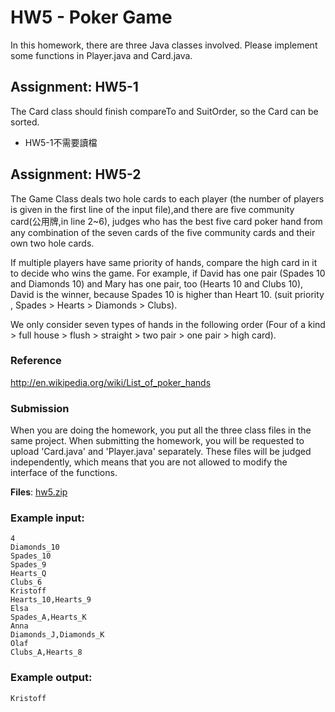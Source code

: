 # HW5 - Poker Game

In this homework, there are three Java classes involved. Please implement some functions in Player.java and Card.java.

## Assignment: HW5-1

The Card class should finish compareTo and SuitOrder, so the Card can be sorted. <br/>

* HW5-1不需要讀檔

## Assignment: HW5-2

The Game Class deals two hole cards to each player (the number of players is given in the first line of the input file),and there are five community card(公用牌,in line 2~6), judges who has the best five card poker hand from any combination of the seven cards of the five community cards and their own two hole cards. <br/>

If multiple players have same priority of hands, compare the high card in it to decide who wins the game. For example, if David has one pair (Spades 10 and Diamonds 10) and Mary has one pair, too (Hearts 10 and Clubs 10), David is the winner, because Spades 10 is higher than Heart 10. (suit priority , Spades > Hearts > Diamonds > Clubs). <br/>

We only consider seven types of hands in the following order (Four of a kind > full house > flush > straight > two pair > one pair > high card).

### Reference
http://en.wikipedia.org/wiki/List_of_poker_hands

### Submission
When you are doing the homework, you put all the three class files in the same project. When submitting the homework, you will be requested to upload 'Card.java' and 'Player.java' separately. These files will be judged independently, which means that you are not allowed to modify the interface of the functions.

**Files**: [hw5.zip](https://github.com/andrewkgs/PDSA/blob/master/hw5/hw5.zip)

### Example input: 
```
4
Diamonds_10
Spades_10
Spades_9
Hearts_Q
Clubs_6
Kristoff
Hearts_10,Hearts_9
Elsa
Spades_A,Hearts_K
Anna
Diamonds_J,Diamonds_K
Olaf
Clubs_A,Hearts_8
```

### Example output: 
```
Kristoff
```

